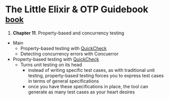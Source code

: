 # The Little Elixir & OTP Guidebook <sup>[book][book]</sup>

1. **Chapter 11**. Property-based and concurrency testing
  + Main
    * Property-based testing with [QuickCheck][eqc_ex]
    * Detecting concurrency errors with Concuerror
  + Property-based testing with [QuickCheck][eqc_ex]
    * Turns unit testing on its head
      - instead of writing specific test cases, as with traditional unit testing, property-based testing forces you to express test cases in terms of general specifications
      - once you have these specifications in place, the tool can generate as many test cases as your heart desires

  [book]: https://www.manning.com/books/the-little-elixir-and-otp-guidebook
  [eqc_ex]: https://github.com/Quviq/eqc_ex
